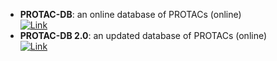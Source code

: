 - **PROTAC-DB**: an online database of PROTACs (online)  
	[![Link](https://img.shields.io/badge/Link-online-brightgreen?style=for-the-badge&logo=cachet&logoColor=65FF8F)](http://cadd.zju.edu.cn/protacdb/)  
- **PROTAC-DB 2.0**: an updated database of PROTACs (online)  
	[![Link](https://img.shields.io/badge/Link-online-brightgreen?style=for-the-badge&logo=cachet&logoColor=65FF8F)](http://cadd.zju.edu.cn/protacdb/)  
